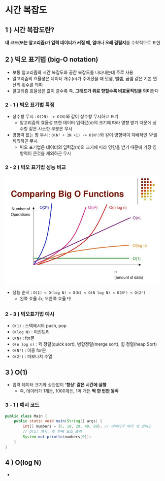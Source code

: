 # 시간 복잡도

## 1 ) 시간 복잡도란?
**내 코드(또는 알고리즘)가 입력 데이터가 커질 때, 얼마나 오래 걸릴지**를 수학적으로 표현

## 2 ) 빅오 표기법 (big-O notation)
- 보통 알고리즘의 시간 복잡도와 공간 복잡도를 나타내는데 주로 사용
- 알고리즘의 효율성은 데이터 개수(n)가 주어졌을 때 덧셈, 뺄셈, 곱셈 같은 기본 연산의 횟수를 의미
- 알고리즘 효율성은 값이 클수록 즉, **그래프가 위로 향할수록 비효율적임을 의미**한다

### 2 - 1 ) 빅오 표기법 특징
- 상수항 무시 : `O(2N) -> O(N)`와 같이 상수항 무시하고 표기
  - 알고리즘의 효율성 또한 데이터 입력값(n)의 크기에 따라 영향 받기 때문에 상수항 같은 사소한 부분은 무시
- 영향력 없는 항 무시 : `O(N² + 2N +1) -> O(N²)`와 같이 영향력이 지배적인 N²를 제외하곤 무시
  - 빅오 표기법은 데이터의 입력값(n)의 크기에 따라 영향을 받기 때문에 가장 영향력이 큰것을 제외하곤 무시

### 2 - 2 ) 빅오 표기법 성능 비교
![img.png](img.png)
- 성능 순서 : `O(1) < O(log N) < O(N) < O(N log N) < O(N²) < O(2ⁿ)`
  - 왼쪽 효율 👍, 오른쪽 효율 👎

### 2 - 3 ) 빅오표기법 예시
- `O(1)` : 스택에서의 push, pop
- `O(log N)` : 이진트리
- `O(N)` : for문
- `O(n log n)` : 퀵 정렬(quick sort), 병합정렬(merge sort), 힙 정렬(heap Sort)
- `O(N²)` : 이중 for문
- `O(2ⁿ)` : 파보나치 수열


## 3 ) O(1)
- 입력 데이터 크기와 상관없이 **‘항상’ 같은 시간에 실행**
  - 즉, 데이터가 1개든, 1000개든, 1억 개든 **딱 한 번만 동작**
### 3 - 1 ) 예시 코드
```java
public class Main {
    public static void main(String[] args) {
        int[] numbers = {5, 10, 20, 40, 80}; // 데이터가 여러 개 있어도
        // O(1) 예시: 첫 번째 요소 출력
        System.out.println(numbers[0]);
    }
}
```

## 4 ) O(log N)
- 